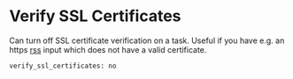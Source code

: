 # Verify SSL Certificates
Can turn off SSL certificate verification on a task. Useful if you have e.g. an https [rss](/Plugins/rss) input which does not have a valid certificate.
```
verify_ssl_certificates: no
```